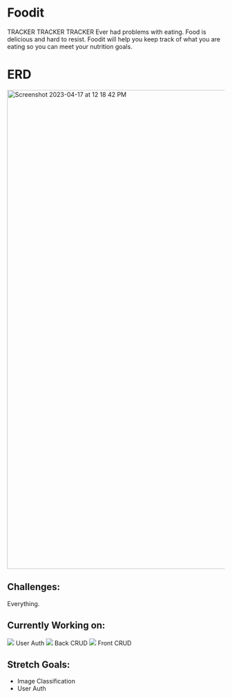 # Foodit

TRACKER TRACKER TRACKER
Ever had problems with eating. Food is delicious and hard to resist. Foodit will help you keep track of what you are eating so you can meet your nutrition goals.

# ERD

<img width="1109" alt="Screenshot 2023-04-17 at 12 18 42 PM" src="https://user-images.githubusercontent.com/76601270/232548633-796c8baa-4d65-4b0b-8a3b-d2618450416f.png">


## Challenges:
Everything.


## Currently Working on:
![](https://geps.dev/progress/60?dangerColor=800000&successColor=ff9900&successColor=006600) User Auth
![](https://geps.dev/progress/55?dangerColor=800000&successColor=ff9900&successColor=006600) Back CRUD
![](https://geps.dev/progress/35?dangerColor=800000&successColor=ff9900&warningColor=006600) Front CRUD
## Stretch Goals:
 - Image Classification
 - User Auth

 
